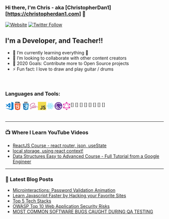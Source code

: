 ### Hi there, I'm Chris - aka [ChristopherDan1][https://christopherdan1.com] 👋

[![Website](https://img.shields.io/website?label=christopherdan1.com&style=for-the-badge&url=https%3A%2F%2Fchristopherdan1.com)](https://www.christopherdan1.com/)
[![Twitter Follow](https://img.shields.io/twitter/follow/Christo90444450?color=1DA1F2&logo=twitter&style=for-the-badge)](https://twitter.com/Christo90444450)

## I'm a Developer, and Teacher!!

- 🌱 I’m currently learning everything 🤣
- 👯 I’m looking to collaborate with other content creators
- 🥅 2020 Goals: Contribute more to Open Source projects
- ⚡ Fun fact: I love to draw and play guitar / drums

<br />

### Languages and Tools:

[<img align="left" alt="Visual Studio Code" width="26px" src="https://raw.githubusercontent.com/github/explore/80688e429a7d4ef2fca1e82350fe8e3517d3494d/topics/visual-studio-code/visual-studio-code.png" />]
[<img align="left" alt="HTML5" width="26px" src="https://raw.githubusercontent.com/github/explore/80688e429a7d4ef2fca1e82350fe8e3517d3494d/topics/html/html.png" />]
[<img align="left" alt="CSS3" width="26px" src="https://raw.githubusercontent.com/github/explore/80688e429a7d4ef2fca1e82350fe8e3517d3494d/topics/css/css.png" />]
[<img align="left" alt="Sass" width="26px" src="https://raw.githubusercontent.com/github/explore/80688e429a7d4ef2fca1e82350fe8e3517d3494d/topics/sass/sass.png" />]
[<img align="left" alt="JavaScript" width="26px" src="https://raw.githubusercontent.com/github/explore/80688e429a7d4ef2fca1e82350fe8e3517d3494d/topics/javascript/javascript.png" />]
[<img align="left" alt="React" width="26px" src="https://raw.githubusercontent.com/github/explore/80688e429a7d4ef2fca1e82350fe8e3517d3494d/topics/react/react.png" />]
[<img align="left" alt="Gatsby" width="26px" src="https://raw.githubusercontent.com/github/explore/e94815998e4e0713912fed477a1f346ec04c3da2/topics/gatsby/gatsby.png" />]
[<img align="left" alt="GraphQL" width="26px" src="https://raw.githubusercontent.com/github/explore/80688e429a7d4ef2fca1e82350fe8e3517d3494d/topics/graphql/graphql.png" />]

<br />

---

### 📺 Where I Learn YouTube Videos

<!-- YOUTUBE:START -->

- [ReactJS Course - react router, json, useState](https://www.youtube.com/watch?v=_1YojDFZEfU&ab_channel=devmentorlive)
- [ local storage, using react context!](https://www.youtube.com/watch?v=YTTXHGUKsIQ&ab_channel=devmentorlive)
- [Data Structures Easy to Advanced Course - Full Tutorial from a Google Engineer](https://www.youtube.com/watch?v=RBSGKlAvoiM&list=PL9D7_Ff7ke0RYLjh-6Vti3N5H78FAd-GM&ab_channel=freeCodeCamp.org)
<!-- YOUTUBE:END -->

---

### 📕 Latest Blog Posts

<!-- BLOG-POST-LIST:START -->

- [Microinteractions: Password Validation Animation](https://dev.to/codestackr/microinteractions-password-validation-animation-5629)
- [Learn Javascript Faster by Hacking your Favorite Sites](https://www.thinkful.com/blog/learn-javascript-fast-by-hacking-your-favorite-websites/)
- [Top 5 Tech Stacks](https://fullscale.io/blog/top-5-tech-stacks/)
- [OWASP Top 10 Web Application Security Risks](https://owasp.org/www-project-top-ten/)
- [MOST COMMON SOFTWARE BUGS CAUGHT DURING QA TESTING](https://www.strv.com/blog/most-common-software-bugs-caught-during-qa-testing)
<!-- BLOG-POST-LIST:END -->

</details>

[website]: https://christopherDan1.com
[twitter]: https://twitter.com/Christo90444450
